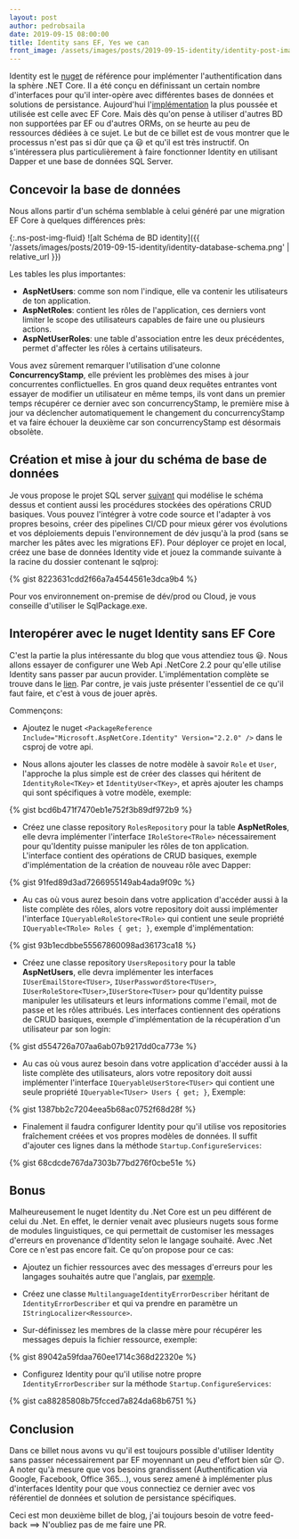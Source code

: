 ```yaml
---
layout: post
author: pedrobsaila
date: 2019-09-15 08:00:00
title: Identity sans EF, Yes we can
front_image: /assets/images/posts/2019-09-15-identity/identity-post-image.jpeg
---
```


Identity est le [nuget](https://www.nuget.org/packages/Microsoft.AspNetCore.Identity/) de référence pour implémenter l'authentification dans la sphère .NET Core. Il a été conçu en définissant un certain nombre d'interfaces pour qu'il inter-opère avec différentes bases de données et solutions de persistance. Aujourd'hui l'[implémentation](https://www.nuget.org/packages/Microsoft.AspNetCore.Identity.EntityFrameworkCore/) la plus poussée et utilisée est celle avec EF Core. Mais dès qu'on pense à utiliser d'autres BD non supportées par EF ou d'autres ORMs, on se heurte au peu de ressources dédiées à ce sujet. Le but de ce billet est de vous montrer que le processus n'est pas si dûr que ça :smiley: et qu'il est très instructif. On s'intéressera plus particulièrement à faire fonctionner Identity en utilisant Dapper et une base de données SQL Server.

## Concevoir la base de données

Nous allons partir d'un schéma semblable à celui généré par une migration EF Core à quelques différences près:

{:.ns-post-img-fluid}
![alt Schéma de BD identity]({{ '/assets/images/posts/2019-09-15-identity/identity-database-schema.png' | relative_url }})

Les tables les plus importantes:

+ **AspNetUsers**: comme son nom l'indique, elle va contenir les utilisateurs de ton application.
+ **AspNetRoles**: contient les rôles de l'application, ces derniers vont limiter le scope des utilisateurs capables de faire une ou plusieurs actions.
+ **AspNetUserRoles**: une table d'association entre les deux précédentes, permet d'affecter les rôles à certains utilisateurs.

Vous avez sûrement remarquer l'utilisation d'une colonne **ConcurrencyStamp**, elle prévient les problèmes des mises à jour concurrentes conflictuelles. En gros quand deux requêtes entrantes vont essayer de modifier un utilisateur en même temps, ils vont dans un premier temps récupérer ce dernier avec son concurrencyStamp, le première mise à jour va déclencher automatiquement le changement du concurrencyStamp et va faire échouer la deuxième car son concurrencyStamp est désormais obsolète.

## Création et mise à jour du schéma de base de données

Je vous propose le projet SQL server [suivant](https://github.com/neosys-opentech/identity-db) qui modélise le schéma dessus et contient aussi les procédures stockées des opérations CRUD basiques. Vous pouvez l'intégrer à votre code source et l'adapter à vos propres besoins, créer des pipelines CI/CD pour mieux gérer vos évolutions et vos déploiements depuis l'environnement de dév jusqu'à la prod (sans se marcher les pâtes avec les migrations EF). Pour déployer ce projet en local, créez une base de données Identity vide et jouez la commande suivante à la racine du dossier contenant le sqlproj:

{% gist 8223631cdd2f66a7a4544561e3dca9b4 %}

Pour vos environnement on-premise de dév/prod ou Cloud, je vous conseille d'utiliser le SqlPackage.exe.

## Interopérer avec le nuget Identity sans EF Core

C'est la partie la plus intéressante du blog que vous attendiez tous :smiley:. Nous allons essayer de configurer une Web Api .NetCore 2.2 pour qu'elle utilise Identity sans passer par aucun provider. L'implémentation complète se trouve dans le [lien](https://github.com/neosys-opentech/identity-api). Par contre, je vais juste présenter l'essentiel de ce qu'il faut faire, et c'est à vous de jouer après.

Commençons:

+ Ajoutez le nuget `<PackageReference Include="Microsoft.AspNetCore.Identity" Version="2.2.0" />` dans le csproj de votre api.

+ Nous allons ajouter les classes de notre modèle à savoir `Role` et `User`, l'approche la plus simple est de créer des classes qui héritent de `IdentityRole<TKey>` et `IdentityUser<TKey>`, et après ajouter les champs qui sont spécifiques à votre modèle, exemple:

{% gist bcd6b471f7470eb1e752f3b89df972b9 %}

+ Créez une classe repository `RolesRepository` pour la table **AspNetRoles**, elle devra implémenter l'interface `IRoleStore<TRole>` nécessairement pour qu'Identity puisse manipuler les rôles de ton application. L'interface contient des opérations de CRUD basiques, exemple d'implémentation de la création de nouveau rôle avec Dapper:

{% gist 91fed89d3ad7266955149ab4ada9f09c %}

+ Au cas où vous aurez besoin dans votre application d'accéder aussi à la liste complète des rôles, alors votre repository doit aussi implémenter l'interface `IQueryableRoleStore<TRole>` qui contient une seule propriété `IQueryable<TRole> Roles { get; }`, exemple d'implémentation:

{% gist 93b1ecdbbe55567860098ad36173ca18 %}

+ Créez une classe repository `UsersRepository` pour la table **AspNetUsers**, elle devra implémenter les interfaces `IUserEmailStore<TUser>`, `IUserPasswordStore<TUser>`, `IUserRoleStore<TUser>`,`IUserStore<TUser>` pour qu'Identity puisse manipuler les utilisateurs et leurs informations comme l'email, mot de passe et les rôles attribués. Les interfaces contiennent des opérations de CRUD basiques, exemple d'implémentation de la récupération d'un utilisateur par son login:

{% gist d554726a707aa6ab07b9217dd0ca773e %}

+ Au cas où vous aurez besoin dans votre application d'accéder aussi à la liste complète des utilisateurs, alors votre repository doit aussi implémenter l'interface `IQueryableUserStore<TUser>` qui contient une seule propriété `IQueryable<TUser> Users { get; }`, Exemple:

{% gist 1387bb2c7204eea5b68ac0752f68d28f %}

+ Finalement il faudra configurer Identity pour qu'il utilise vos repositories fraîchement créées et vos propres modèles de données. Il suffit d'ajouter ces lignes dans la méthode `Startup.ConfigureServices`:

{% gist 68cdcde767da7303b77bd276f0cbe51e %}

## Bonus

Malheureusement le nuget Identity du .Net Core est un peu différent de celui du .Net. En effet, le dernier venait avec plusieurs nugets sous forme de modules linguistiques, ce qui permettait de customiser les messages d'erreurs en provenance d'Identity selon le langage souhaité. Avec .Net Core ce n'est pas encore fait. Ce qu'on propose pour ce cas:

+ Ajoutez un fichier ressources avec des messages d'erreurs pour les langages souhaités autre que l'anglais, par [exemple](https://github.com/neosys-opentech/identity-api/blob/master/Sources/Infrastructure/Resources/IdentityResources.resx).

+ Créez une classe `MultilanguageIdentityErrorDescriber` héritant de `IdentityErrorDescriber` et qui va prendre en paramètre un `IStringLocalizer<Ressource>`.

+ Sur-définissez les membres de la classe mère pour récupérer les messages depuis la fichier ressource, exemple:

{% gist 89042a59fdaa760ee1714c368d22320e %}

+ Configurez Identity pour qu'il utilise notre propre `IdentityErrorDescriber` sur la méthode `Startup.ConfigureServices`:

{% gist ca88285808b75fcced7a824da68b6751 %}

## Conclusion

Dans ce billet nous avons vu qu'il est toujours possible d'utiliser Identity sans passer nécessairement par EF moyennant un peu d'effort bien sûr :wink:. A noter qu'à mesure que vos besoins grandissent (Authentification via Google, Facebook, Office 365...), vous serez amené à implémenter plus d'interfaces Identity pour que vous connectiez ce dernier avec vos référentiel de données et solution de persistance spécifiques.

Ceci est mon deuxième billet de blog, j'ai toujours besoin de votre feed-back ==> N'oubliez pas de me faire une PR.
